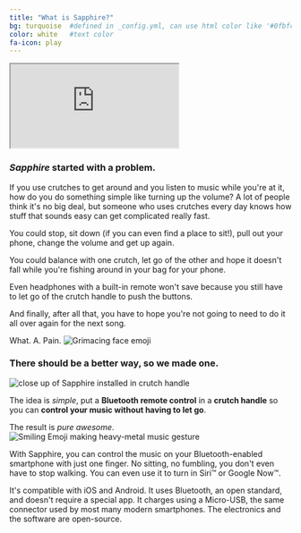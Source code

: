 ```yaml
---
title: "What is Sapphire?"
bg: turquoise  #defined in _config.yml, can use html color like '#0fbfcf'
color: white   #text color
fa-icon: play
---
```


<div class="icontain">
  <iframe src="https://www.youtube.com/embed/ZapyuYeyeNc" allowfullscreen></iframe>
</div>

### _Sapphire_ started with a problem.

If you use crutches to get around and you listen to music while you're at it, how do you do something simple like turning up the volume? A lot of people think it's no big deal, but someone who uses crutches every day knows how stuff that sounds easy can get complicated really fast.

You could stop, sit down (if you can even find a place to sit!), pull out your phone, change the volume and get up again.

You could balance with one crutch, let go of the other and hope it doesn't fall while you're fishing around in your bag for your phone.

Even headphones with a built-in remote won't save because you still have to let go of the crutch handle to push the buttons.

And finally, after all that, you have to hope you're not going to need to do it all over again for the next song.

What. A. Pain. <img class="emoji img-rounded" src="{{ site.baseurl }}/img/grimacing-face.png" alt="Grimacing face emoji" title="Grr.">

### There should be a better way, so we made one.

<div class="fluid-container">
  <div class="row">
  <div class="col-md-1 col-sm-1 col-xs-0"></div>
    <div class="col-md-2 col-md-offset-1 col-sm-3 col-xs-12">
      <img class="img-rounded img-responsive center-block"  src="{{ site.baseurl }}/img/close_angle_with_hand.jpg" alt="close up of Sapphire installed in crutch handle">
    </div>
    <div class="col-md-7 col-sm-7 col-xs-12">
      <p>The idea is <em>simple</em>, put a <strong>Bluetooth remote control</strong> in a <strong>crutch handle</strong> so you can <strong>control your music without having to let go</strong>.</p>
      <p>The result is <em>pure awesome</em>. <img class="emoji img-rounded" src="{{ site.baseurl }}/img/laughing-face.png" alt="Smiling Emoji making heavy-metal music gesture" title="Rock out."></p>
    </div>
    <div class="col-md-2 col-sm-1 col-xs-0"></div>
  </div>
</div>

With Sapphire, you can control the music on your Bluetooth-enabled smartphone with just one finger. No sitting, no fumbling, you don't even have to stop walking. You can even use it to turn in Siri&trade; or Google Now&trade;.

It's compatible with iOS and Android. It uses Bluetooth, an open standard, and doesn't require a special app. It charges using a Micro-USB, the same connector used by most many modern smartphones. The electronics and the software are open-source.

